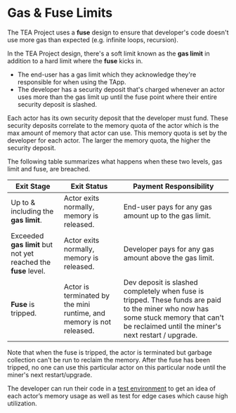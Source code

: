 # Gas & Fuse Limits

The TEA Project uses a **fuse** design to ensure that developer's code doesn't use more gas than expected (e.g. infinite loops, recursion).

In the TEA Project design, there's a soft limit known as the **gas limit** in addition to a hard limit where the **fuse** kicks in. 

* The end-user has a gas limit which they acknowledge they're responsible for when using the TApp.
* The developer has a security deposit that's charged whenever an actor uses more than the gas limit up until the fuse point where their entire security deposit is slashed.

Each actor has its own security deposit that the developer must fund. These security deposits correlate to the memory quota of the actor which is the max amount of memory that actor can use. This memory quota is set by the developer for each actor. The larger the memory quota, the higher the security deposit.

The following table summarizes what happens when these two levels, gas limit and fuse, are breached.

|Exit Stage |Exit Status |Payment Responsibility |
|------------|-------------|------------------------|
|Up to & including the **gas limit**. |Actor exits normally, memory is released. |End-user pays for any gas amount up to the gas limit. |
|Exceeded **gas limit** but not yet reached the **fuse** level. |Actor exits normally, memory is released.  |Developer pays for any gas amount above the gas limit. |
|**Fuse** is tripped. |Actor is terminated by the mini runtime, and memory is not released. |Dev deposit is slashed completely when fuse is tripped. These funds are paid to the miner who now has some stuck memory that can't be reclaimed until the miner's next restart / upgrade.  |

Note that when the fuse is tripped, the actor is terminated but garbage collection can't be run to reclaim the memory. After the fuse has been tripped, no one can use this particular actor on this particular node until the miner's next restart/upgrade.

The developer can run their code in a [test environment](local-debug-environment.md) to get an idea of each actor’s memory usage as well as test for edge cases which cause high utilization.
